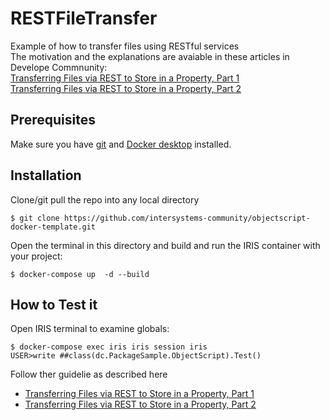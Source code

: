 # RESTFileTransfer
Example of how to transfer files using RESTful services     
The motivation and the explanations are avaiable in these articles in Develope Commnunity:     
[Transferring Files via REST to Store in a Property, Part 1](https://community.intersystems.com/post/transferring-files-rest-store-property-part-1)    
[Transferring Files via REST to Store in a Property, Part 2](https://community.intersystems.com/post/transferring-files-rest-store-property-part-2)

## Prerequisites
Make sure you have [git](https://git-scm.com/book/en/v2/Getting-Started-Installing-Git) and [Docker desktop](https://www.docker.com/products/docker-desktop) installed.
## Installation 
Clone/git pull the repo into any local directory
```
$ git clone https://github.com/intersystems-community/objectscript-docker-template.git
```
Open the terminal in this directory and build and run the IRIS container with your project:   
```
$ docker-compose up  -d --build
```

## How to Test it
Open IRIS terminal to examine globals:
```
$ docker-compose exec iris iris session iris
USER>write ##class(dc.PackageSample.ObjectScript).Test()
```
Follow ther guidelie as described here    
- [Transferring Files via REST to Store in a Property, Part 1](https://community.intersystems.com/post/transferring-files-rest-store-property-part-1)    
- [Transferring Files via REST to Store in a Property, Part 2](https://community.intersystems.com/post/transferring-files-rest-store-property-part-2)
